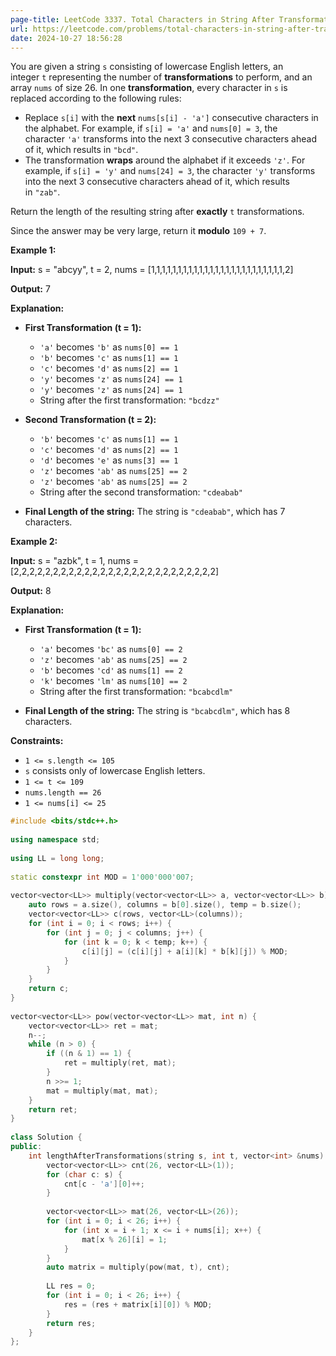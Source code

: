 ```yaml
---
page-title: LeetCode 3337. Total Characters in String After Transformations II
url: https://leetcode.com/problems/total-characters-in-string-after-transformations-ii/description/
date: 2024-10-27 18:56:28
---
```

You are given a string `s` consisting of lowercase English letters, an integer `t` representing the number of **transformations** to perform, and an array `nums` of size 26. In one **transformation**, every character in `s` is replaced according to the following rules:

- Replace `s[i]` with the **next** `nums[s[i] - 'a']` consecutive characters in the alphabet. For example, if `s[i] = 'a'` and `nums[0] = 3`, the character `'a'` transforms into the next 3 consecutive characters ahead of it, which results in `"bcd"`.
- The transformation **wraps** around the alphabet if it exceeds `'z'`. For example, if `s[i] = 'y'` and `nums[24] = 3`, the character `'y'` transforms into the next 3 consecutive characters ahead of it, which results in `"zab"`.

Return the length of the resulting string after **exactly** `t` transformations.

Since the answer may be very large, return it **modulo** `109 + 7`.

**Example 1:**

**Input:** s = "abcyy", t = 2, nums = [1,1,1,1,1,1,1,1,1,1,1,1,1,1,1,1,1,1,1,1,1,1,1,1,1,2]

**Output:** 7

**Explanation:**

- **First Transformation (t = 1):**
    
    - `'a'` becomes `'b'` as `nums[0] == 1`
    - `'b'` becomes `'c'` as `nums[1] == 1`
    - `'c'` becomes `'d'` as `nums[2] == 1`
    - `'y'` becomes `'z'` as `nums[24] == 1`
    - `'y'` becomes `'z'` as `nums[24] == 1`
    - String after the first transformation: `"bcdzz"`
- **Second Transformation (t = 2):**
    
    - `'b'` becomes `'c'` as `nums[1] == 1`
    - `'c'` becomes `'d'` as `nums[2] == 1`
    - `'d'` becomes `'e'` as `nums[3] == 1`
    - `'z'` becomes `'ab'` as `nums[25] == 2`
    - `'z'` becomes `'ab'` as `nums[25] == 2`
    - String after the second transformation: `"cdeabab"`
- **Final Length of the string:** The string is `"cdeabab"`, which has 7 characters.
    

**Example 2:**

**Input:** s = "azbk", t = 1, nums = [2,2,2,2,2,2,2,2,2,2,2,2,2,2,2,2,2,2,2,2,2,2,2,2,2,2]

**Output:** 8

**Explanation:**

- **First Transformation (t = 1):**
    
    - `'a'` becomes `'bc'` as `nums[0] == 2`
    - `'z'` becomes `'ab'` as `nums[25] == 2`
    - `'b'` becomes `'cd'` as `nums[1] == 2`
    - `'k'` becomes `'lm'` as `nums[10] == 2`
    - String after the first transformation: `"bcabcdlm"`
- **Final Length of the string:** The string is `"bcabcdlm"`, which has 8 characters.

**Constraints:**

- `1 <= s.length <= 105`
- `s` consists only of lowercase English letters.
- `1 <= t <= 109`
- `nums.length == 26`
- `1 <= nums[i] <= 25`

```cpp
#include <bits/stdc++.h>  
  
using namespace std;  
  
using LL = long long;  
  
static constexpr int MOD = 1'000'000'007;  
  
vector<vector<LL>> multiply(vector<vector<LL>> a, vector<vector<LL>> b) {  
    auto rows = a.size(), columns = b[0].size(), temp = b.size();  
    vector<vector<LL>> c(rows, vector<LL>(columns));  
    for (int i = 0; i < rows; i++) {  
        for (int j = 0; j < columns; j++) {  
            for (int k = 0; k < temp; k++) {  
                c[i][j] = (c[i][j] + a[i][k] * b[k][j]) % MOD;  
            }  
        }  
    }  
    return c;  
}  
  
vector<vector<LL>> pow(vector<vector<LL>> mat, int n) {  
    vector<vector<LL>> ret = mat;  
    n--;  
    while (n > 0) {  
        if ((n & 1) == 1) {  
            ret = multiply(ret, mat);  
        }  
        n >>= 1;  
        mat = multiply(mat, mat);  
    }  
    return ret;  
}  
  
class Solution {  
public:  
    int lengthAfterTransformations(string s, int t, vector<int> &nums) {  
        vector<vector<LL>> cnt(26, vector<LL>(1));  
        for (char c: s) {  
            cnt[c - 'a'][0]++;  
        }  
  
        vector<vector<LL>> mat(26, vector<LL>(26));  
        for (int i = 0; i < 26; i++) {  
            for (int x = i + 1; x <= i + nums[i]; x++) {  
                mat[x % 26][i] = 1;  
            }  
        }  
        auto matrix = multiply(pow(mat, t), cnt);  
  
        LL res = 0;  
        for (int i = 0; i < 26; i++) {  
            res = (res + matrix[i][0]) % MOD;  
        }  
        return res;  
    }  
};
```